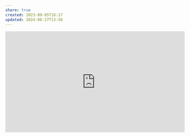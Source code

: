 ```yaml
---
share: true
created: 2023-09-05T16:17
updated: 2024-08-27T13:50
---
```

<iframe width="560" height="315" src="https://www.youtube.com/embed/KwZ54WHhJLY?si=x3St5bvr1T39HFyD" title="YouTube video player" frameborder="0" allow="accelerometer; autoplay; clipboard-write; encrypted-media; gyroscope; picture-in-picture; web-share" referrerpolicy="strict-origin-when-cross-origin" allowfullscreen></iframe>

